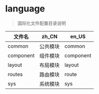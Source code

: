 # language

> 国际化文件配置目录说明

| 文件名    | zh_CN    | en_US     |
| --------- | -------- | --------- |
| common    | 公共模块 | common    |
| component | 组件模块 | component |
| layout    | 布局模块 | layout    |
| routes    | 路由模块 | route     |
| sys       | 系统模块 | sys       |
